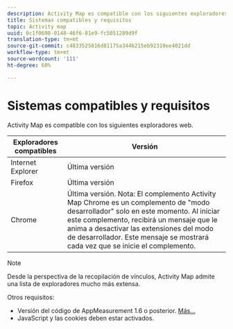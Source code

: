 ```yaml
---
description: Activity Map es compatible con los siguientes exploradores web.
title: Sistemas compatibles y requisitos
topic: Activity map
uuid: 0c1f0698-0148-46f6-81e9-fc5051289d9f
translation-type: tm+mt
source-git-commit: c4833525816d81175a3446215eb92310ee4021dd
workflow-type: tm+mt
source-wordcount: '111'
ht-degree: 60%

---
```



# Sistemas compatibles y requisitos

Activity Map es compatible con los siguientes exploradores web.

| Exploradores compatibles | Versión |
|--- |--- |
| Internet Explorer | Última versión |
| Firefox | Última versión |
| Chrome | Última versión. Nota:  El complemento Activity Map Chrome es un complemento de &quot;modo desarrollador&quot; solo en este momento. Al iniciar este complemento, recibirá un mensaje que le anima a desactivar las extensiones del modo de desarrollador. Este mensaje se mostrará cada vez que se inicie el complemento. |

>[!NOTE]
>
>Desde la perspectiva de la recopilación de vínculos, Activity Map admite una lista de exploradores mucho más extensa.

Otros requisitos:

* Versión del código de AppMeasurement 1.6 o posterior. [Más...](/help/analyze/activity-map/activitymap-getting-started/activitymap-getting-started-admins/activitymap-enable.md)
* JavaScript y las cookies deben estar activados.

